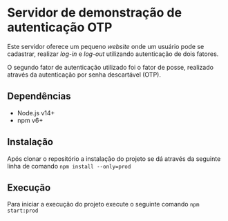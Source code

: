 # Servidor de demonstração de autenticação OTP

Este servidor oferece um pequeno _website_ onde um usuário pode se cadastrar, realizar _log-in_ e _log-out_ utilizando autenticação de dois fatores.

O segundo fator de autenticação utilizado foi o fator de posse, realizado através da autenticação por senha descartável (OTP).

## Dependências

- Node.js v14+
- npm v6+

## Instalação

Após clonar o repositório a instalação do projeto se dá através da seguinte linha de comando
`npm install --only=prod`

## Execução

Para iniciar a execução do projeto execute o seguinte comando
`npm start:prod`